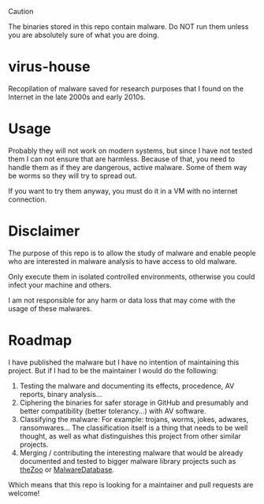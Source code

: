 > [!CAUTION]
> The binaries stored in this repo contain malware. Do NOT run them unless you are absolutely sure of what you are doing.

# virus-house
Recopilation of malware saved for research purposes that I found on the Internet in the late 2000s and early 2010s.


# Usage
Probably they will not work on modern systems, but since I have not tested them I can not ensure that are harmless. Because of that, you need to handle them as if they are dangerous, active malware. Some of them way be worms so they will try to spread out.

If you want to try them anyway, you must do it in a VM with no internet connection.

# Disclaimer
The purpose of this repo is to allow the study of malware and enable people who are interested in malware analysis to have access to old malware.

Only execute them in isolated controlled environments, otherwise you could infect your machine and others. 

I am not responsible for any harm or data loss that may come with the usage of these malwares. 

# Roadmap
I have published the malware but I have no intention of maintaining this project. But if I had to be the maintainer I would do the following:
1. Testing the malware and documenting its effects, procedence, AV reports, binary analysis...
2. Ciphering the binaries for safer storage in GitHub and presumably and better compatibility (better tolerancy...) with AV software.
3. Classifying the malware: For example: trojans, worms, jokes, adwares, ransomwares... The classification itself is a thing that needs to be well thought, as well as what distinguishes this project from other similar projects.
4. Merging / contributing the interesting malware that would be already documented and tested to bigger malware library projects such as [theZoo](https://github.com/ytisf/theZoo) or [MalwareDatabase](https://github.com/Endermanch/MalwareDatabase).

Which means that this repo is looking for a maintainer and pull requests are welcome!
